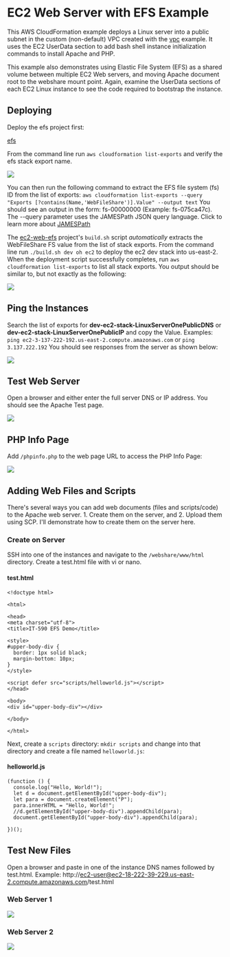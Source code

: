 # EC2 Web Server with EFS Example

This AWS CloudFormation example deploys a Linux server into a public subnet in the custom (non-default) VPC created with the <a href="../vpc">vpc</a> example. It uses the EC2 UserData section to add bash shell instance initialization commands to install Apache and PHP.

This example also demonstrates using Elastic File System (EFS) as a shared volume between multiple EC2 Web servers, and moving Apache document root to the webshare mount point. Again, examine the UserData sections of each EC2 Linux instance to see the code required to bootstrap the instance.

## Deploying

Deploy the efs project first:

<a href="../efs">efs</a>

From the command line run `aws cloudformation list-exports` and verify the efs stack export name.

<img src="diagrams/AWSExports.png"></img>

You can then run the following command to extract the EFS file system (fs) ID from the list of exports: `aws cloudformation list-exports --query "Exports [?contains(Name,'WebFileShare')].Value" --output text` You should see an output in the form: fs-00000000 (Example: fs-075ca47c). The --query parameter uses the JAMESPath JSON query language. Click to learn more about <a href="https://jmespath.org">JAMESPath</a>

The <a href="../ec2-web-efs">ec2-web-efs</a> project's `build.sh` script *automatically* extracts the WebFileShare FS value from the list of stack exports.
From the command line run `./build.sh dev oh ec2` to deploy the ec2 dev stack into us-east-2. When the deployment script successfully completes, run `aws cloudformation list-exports` to list all stack exports. You output should be similar to, but not exactly as the following:

<img src="diagrams/AWSExports2.png"></img>

## Ping the Instances
Search the list of exports for **dev-ec2-stack-LinuxServerOnePublicDNS** or **dev-ec2-stack-LinuxServerOnePublicIP** and copy the Value. Examples:
`ping ec2-3-137-222-192.us-east-2.compute.amazonaws.com` or `ping 3.137.222.192` You should see responses from the server as shown below:

<img src="diagrams/PingInstance.png"></img>

## Test Web Server
Open a browser and either enter the full server DNS or IP address. You should see the Apache Test page.

<img src="diagrams/ApacheTestPage.png"></img>

## PHP Info Page

Add `/phpinfo.php` to the web page URL to access the PHP Info Page:

<img src="diagrams/PHPInfoPage.png"></img>

## Adding Web Files and Scripts

There's several ways you can add web documents (files and scripts/code) to the Apache web server. 1. Create them on the server, and 2. Upload them using SCP. I'll demonstrate how to create them on the server here.

### Create on Server
SSH into one of the instances and navigate to the `/webshare/www/html` directory. Create a test.html file with vi or nano.
#### test.html
```
<!doctype html>

<html>

<head>
<meta charset="utf-8">
<title>IT-590 EFS Demo</title>

<style>
#upper-body-div {
  border: 1px solid black;
  margin-bottom: 10px;
}
</style>

<script defer src="scripts/helloworld.js"></script>
</head>

<body>
<div id="upper-body-div"></div>

</body>

</html>
```

Next, create a `scripts` directory: `mkdir scripts` and change into that directory and create a file named `helloworld.js`:
#### helloworld.js
```
(function () {
  console.log("Hello, World!");
  let d = document.getElementById("upper-body-div");
  let para = document.createElement("P");
  para.innerHTML = "Hello, World!";
  //d.getElementById("upper-body-div").appendChild(para);
  document.getElementById("upper-body-div").appendChild(para);

})();
```
## Test New Files
Open a browser and paste in one of the instance DNS names followed by test.html.
Example: http://ec2-user@ec2-18-222-39-229.us-east-2.compute.amazonaws.com/test.html

### Web Server 1
<img src="diagrams/WebServer1.png"></img>

### Web Server 2
<img src="diagrams/WebServer2.png"></img>
